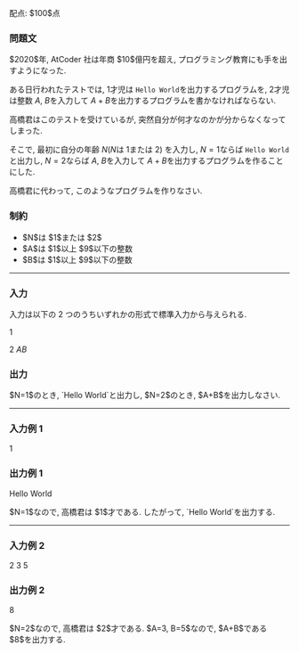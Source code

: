 
<div>

<span>

<span>

<p>
配点: $100$点
</p>

<div>

<section>

### **問題文**

<p>
$2020$年, AtCoder 社は年商 $10$億円を超え, プログラミング教育にも手を出すようになった.

ある日行われたテストでは, $1$才児は `Hello World`を出力するプログラムを, $2$才児は整数 $A$, $B$を入力して $A+B$を出力するプログラムを書かなければならない.

高橋君はこのテストを受けているが, 突然自分が何才なのかが分からなくなってしまった.

そこで, 最初に自分の年齢 $N$($N$は $1$または $2$) を入力し, $N=1$ならば `Hello World`と出力し, $N=2$ならば $A$, $B$を入力して $A+B$を出力するプログラムを作ることにした.

高橋君に代わって, このようなプログラムを作りなさい.  
</p>

</section>

</div>

<div>

<section>

### **制約**

<ul>

<li>
$N$は $1$または $2$
</li>

<li>
$A$は $1$以上 $9$以下の整数
</li>

<li>
$B$は $1$以上 $9$以下の整数
</li>

</ul>

</section>

</div>

---

<div>

<div>

<section>

### **入力**

<p>
入力は以下の 2 つのうちいずれかの形式で標準入力から与えられる.  
</p>

<div>

1

</div>

<div>

2
$A$$B$
</div>

</section>

</div>

<div>

<section>

### **出力**

<p>
$N=1$のとき, `Hello World`と出力し, $N=2$のとき, $A+B$を出力しなさい.  
</p>

</section>

</div>

</div>

---

<div>

<section>

### **入力例 1**

<div>

1

</div>

</section>

</div>

<div>

<section>

### **出力例 1**

<div>

Hello World

</div>

<p>
$N=1$なので, 高橋君は $1$才である. したがって, `Hello World`を出力する.  
</p>

</section>

</div>

---

<div>

<section>

### **入力例 2**

<div>

2
3
5

</div>

</section>

</div>

<div>

<section>

### **出力例 2**

<div>

8

</div>

<p>
$N=2$なので, 高橋君は $2$才である. $A=3, B=5$なので, $A+B$である $8$を出力する.  
</p>

</section>

</div>

</span>

</span>

</div>
